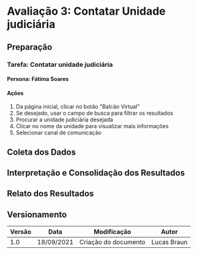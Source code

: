 # Avaliação 3: Contatar Unidade judiciária

## Preparação
### Tarefa: Contatar unidade judiciária
#### Persona: Fátima Soares
#### Ações
1. Da página inicial, clicar no botão "Balcão Virtual"
2. Se desejado, usar o campo de busca para filtrar os resultados
3. Procurar a unidade judiciária desejada
4. Clicar no nome da unidade para visualizar mais informações
5. Selecionar canal de comunicação

## Coleta dos Dados

## Interpretação e Consolidação dos Resultados

## Relato dos Resultados

## Versionamento
| Versão | Data | Modificação | Autor |
|--|--|--|--|
| 1.0 | 18/09/2021 | Criação do documento | Lucas Braun |
